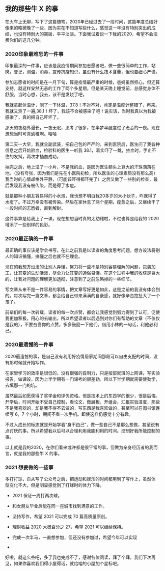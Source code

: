 ## 我的那些牛 X 的事

在火车上无聊，写下了这篇随笔，2020年已经过去了一段时间，这篇年度总结好像来的略微晚了一些，因为实在不知道写些什么，感觉这一年没有特别突出的成绩，也没有特别大的突破，平平淡淡。下面我试着说一下我的2020，希望不会浪费你们的这几分钟。



### **2020印象最难忘的一件事**

印象最深的一件事，应该是我疫情期间参加志愿者吧，做一些很简单的工作，站岗，登记，测温，消毒，宣传抗疫知识，虽没有什么技术含量，但也要细心严谨。



参加志愿者的时间是在一月下旬，算是疫情最严重的时候，爸妈虽然担心，但还算支持，就这样安然无恙的工作了两个多星期，但是某天晚上睡觉前，总感觉身体不舒服，当时心想，我去，该不是发烧了吧，

我就拿起体温计，测了一下体温，37.8！不对不对，肯定是温度计整错了，再来。我就又测了一遍,38.1！坏了，我该不会被感染了吧！说实话，当时我真以为我被感染了，真的把自己吓坏了。

那天的夜格外漫长，一夜无眠，思考了很多，在半梦半醒度过了忐忑的一夜。现在想想当时可真幼稚啊。哈哈

第二天一大早，我就全副武装，把自己包的严严的，来到医院后，医生问了我各种信息之后开始验血，检验科的医生一听我 38.1，着实吓了一跳，抽血时，手止不住的发抖，两次才抽血成功，

抽完之后，地上湿了一小片，不是我的血，是因为医生额头上豆大的汗珠滴落在地。（没有夸张，因为我们是先在小医院初检，所以医生的心理素质没有那么高）我当时的心情却格外平静，（可能该吓得都吓完了）之后又做了一些别的检查，最后发现我没有被传染，而是得了水痘。

就是那种小朋友容易得的小水泡，我也想不明白我20多岁的大小伙子，咋就得了水痘了。不过万幸没有被传染。然后在家休息了两个星期，痊愈之后，又继续干了一段时间的志愿者，直到解封。

这件事算是给我上了一课，现在想想当时真的太幼稚啦，不过也算是给我的 2020 增添了一些别样的色彩。

 

###  **2020最正确的一件事**



最正确的事应该是学会书写，在此之前我是以读者的角度思考问题，想方设法将别人的知识搞懂，搞懂之后也就不在理会。

现在的我想方设法的让别人弄懂，努力将一些不是特别容易理解的问题，包装加工，让其变的生动活泼，尽全力让其变的通俗易懂。在这个过程中我的收获是巨大的，让我对问题的理解更加透彻，注意到了之前忽略掉的一些细节。



写文章从来不是一件容易的事情，把文章写好更是如此，这是之前的我没有体会到的。每次写完一篇文章，都会给自己带来满满的自豪感，就好像辛苦拉扯大了一个孩子。

前辈们的每一次转载，读者的每一次点赞，都会让我感觉到努力得到了认可，促使我更加积极，用心的去输出，所以希望读者以后遇到对你们有帮助的文章（不仅仅是我的），不要吝啬你的点赞，多多鼓励一下他们。借用小林的一句话，利他必利己。



###  **2020最遗憾的一件事**



2020最遗憾的事，是自己没有利用好疫情居家期间那段可以自由支配的时间，没有那时候就开始写作。

在家里学习的效率是很低的，没有很强的自制力，只是按部就班的上网课，写实验报告，做课设。因为上半学期有一门课考的很差劲，所以下半学期就需要使劲学，去填那一门的坑。

虽然最后如愿获得了奖学金和评优资格。但是技术上的东西学的很少，很是后悔。开学后，时间开始不受自己控制，看论文，做展板，开组会，汇报实验进度，那些不是我喜欢的，却是我不得不去做的，写东西是我喜欢做的，甚至可以在图书馆连续写 6，7 个小时，期间不看一次手机。即使这样仍感觉十分有趣。

不过人成长的标志就是开始学着“身不由己”，做一些自己不是那么想做，甚至说有点讨厌的事。所以希望我以后可以合理利用我能利用的时间。控制好我所能控制的事。

以上就是我的2020，在你们看来或许都是很平常的事，但做为亲身经历者的我而言，就是我的那些牛 X 的事。



###  **2021 想要做的一些事**



 多打打球，自从写了公众号之后，把运动和娱乐的时间都用到了写作上，虽然体 型变化不大，但是明显感觉到了打球时的体力下降。



- 2021 保证一周打两次球。

-  和女朋友毕业后能在同一座城市找到满意的工作。
-  坚持写作，希望 2021 可以完成 70 篇高质量原创。
-  理财收益 2020 大概百分之 27，希望 2021 可以继续保持。
-  完成一次半马，一直想参加，但还没有参加过，希望今年可以实现
- 

好啦，就这么些吧，多了我也完成不了，感谢各位阅读，拜了个拜，我们下次再见，如果你喜欢我们得小屋得话，就给咱的小屋加个星标吧。

